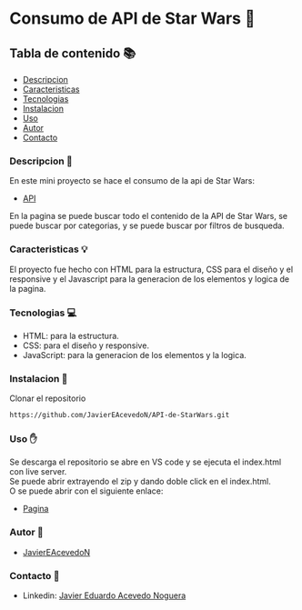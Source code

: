 # Consumo de API de Star Wars 🚀
## Tabla de contenido 📚
- [Descripcion](#descripcion)
- [Caracteristicas](#caracteristicas)
- [Tecnologias](#tecnologias)
- [Instalacion](#instalacion)
- [Uso](#uso)
- [Autor](#autor)
- [Contacto](#contacto)
<h3 id="descripcion">Descripcion 📖</h3>

En este mini proyecto se hace el consumo de la api de Star Wars:
- [API](https://swapi.py4e.com/api/)

En la pagina se puede buscar todo el contenido de la API de Star Wars, se puede buscar por categorias, y se puede buscar por filtros de busqueda.
<h3 id="caracteristicas">Caracteristicas 💡</h3>

El proyecto fue hecho con HTML para la estructura, CSS para el diseño y el responsive y el Javascript para la generacion de los elementos y logica de la pagina.
<h3 id="tecnologias">Tecnologias 💻</h3>

- HTML: para la estructura.
- CSS: para el diseño y responsive.
- JavaScript: para la generacion de los elementos y la logica.
<h3 id="instalacion">Instalacion 💾</h3>

Clonar el repositorio
```sh
https://github.com/JavierEAcevedoN/API-de-StarWars.git
```
<h3 id="uso">Uso ✋</h3>

Se descarga el repositorio se abre en VS code y se ejecuta el index.html con live server.  
Se puede abrir extrayendo el zip y dando doble click en el index.html.  
O se puede abrir con el siguiente enlace:
- [Pagina](https://javiereacevedon.github.io/API-de-StarWars/)
<h3 id="autor">Autor 👤</h3>

- [JavierEAcevedoN](https://github.com/JavierEAcevedoN)
<h3 id="contacto">Contacto 📱</h3>

- Linkedin: [Javier Eduardo Acevedo Noguera](https://www.linkedin.com/in/javier-eduardo-acevedo-noguera)
